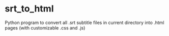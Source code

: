 # srt_to_html
Python program to convert all .srt subtitle files in current directory into .html pages (with customizable .css and .js) 

